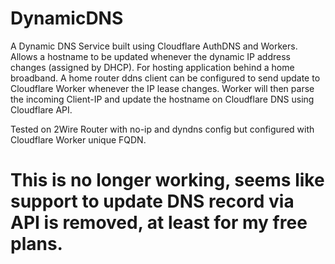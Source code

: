 # DynamicDNS
A Dynamic DNS Service built using Cloudflare AuthDNS and Workers. Allows a hostname to be updated whenever the dynamic IP address changes (assigned by DHCP). For hosting application behind a home broadband. A home router ddns client can be configured to send update to Cloudflare Worker whenever the IP lease changes. Worker will then parse the incoming Client-IP and update the hostname on Cloudflare DNS using Cloudflare API.

Tested on 2Wire Router with no-ip and dyndns config but configured with Cloudflare Worker unique FQDN.

# This is no longer working, seems like support to update DNS record via API is removed, at least for my free plans.
